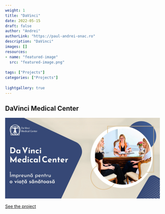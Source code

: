 ```yaml
---
weight: 1
title: "DaVinci"
date: 2022-05-15
draft: false
author: "Andrei"
authorLink: "https://paul-andrei-onac.ro"
description: "DaVinci"
images: []
resources:
- name: "featured-image"
  src: "featured-image.png"

tags: ["Projects"]
categories: ["Projects"]

lightgallery: true
---
```


## DaVinci Medical Center

![DaVinci](./image.jpg)

[See the project](https://davincimedicalcenter.ro/)
